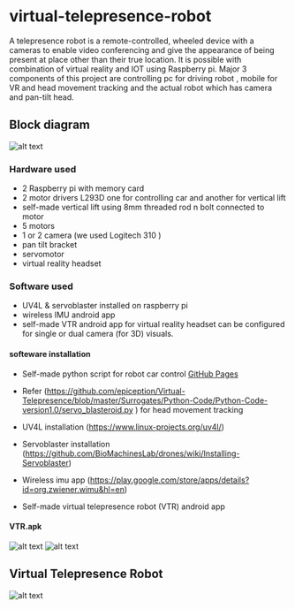 # virtual-telepresence-robot
A telepresence robot is a remote-controlled, wheeled device with a cameras to enable video conferencing and 
give the appearance of being present at place other than their true location. It is possible with combination of virtual reality and
IOT using Raspberry pi. Major 3 components of this project are controlling pc for driving robot , mobile for VR and head movement tracking
and the actual robot which has camera and pan-tilt head.
## Block diagram
![alt text](https://user-images.githubusercontent.com/30182047/28226367-7ba58d98-68f3-11e7-8f96-43250bc98188.png)

### Hardware used
- 2 Raspberry pi with memory card 
- 2 motor drivers L293D one for controlling car and another for vertical lift
- self-made vertical lift using 8mm threaded rod n bolt connected to motor
- 5 motors
- 1 or 2 camera (we used Logitech 310 )
- pan tilt bracket
- servomotor  
- virtual reality headset

### Software used
- UV4L & servoblaster installed on raspberry pi
- wireless IMU android app  
- self-made VTR android app for virtual reality headset can be configured for single or dual camera (for 3D) visuals.

#### softeware installation
* Self-made python script for robot car control [GitHub Pages](https://github.com/swapprojects/virtual-telepresence-robot/blob/master/robocar.py)

* Refer (https://github.com/epiception/Virtual-Telepresence/blob/master/Surrogates/Python-Code/Python-Code-version1.0/servo_blasteroid.py ) 
for head movement tracking

* UV4L installation (https://www.linux-projects.org/uv4l/)

* Servoblaster installation (https://github.com/BioMachinesLab/drones/wiki/Installing-Servoblaster)

* Wireless imu app (https://play.google.com/store/apps/details?id=org.zwiener.wimu&hl=en)

* Self-made virtual telepresence robot (VTR) android app
#### VTR.apk
![alt text](https://user-images.githubusercontent.com/30182047/28227810-4978273a-68f9-11e7-889e-2335331983c9.png) ![alt text](https://user-images.githubusercontent.com/30182047/28227821-5b2c9f24-68f9-11e7-81ba-6db08b073f86.png) 


## Virtual Telepresence Robot
![alt text](https://user-images.githubusercontent.com/30182047/28226851-3ad12410-68f5-11e7-856a-dc38d34e6575.jpeg)
